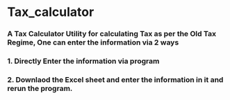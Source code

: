 # Tax_calculator

### A Tax Calculator Utility for calculating Tax as per the Old Tax Regime, One can enter the information via 2 ways
### 1. Directly Enter the information via program
### 2. Downlaod the Excel sheet and enter the information in it and rerun the program.
